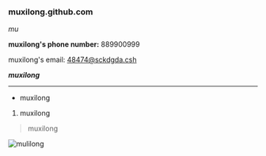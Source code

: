 ### muxilong.github.com

*mu*

**muxilong's phone number:** 889900999

muxilong's email: 48474@sckdgda.csh

***muxilong***

***

* muxilong

1. muxilong

>muxilong

![mulilong]()
